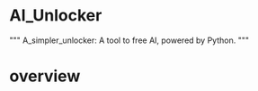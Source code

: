 # AI_Unlocker
   """   A_simpler_unlocker: A tool to free AI, powered by Python.   """     

<h1>overview</h1>

